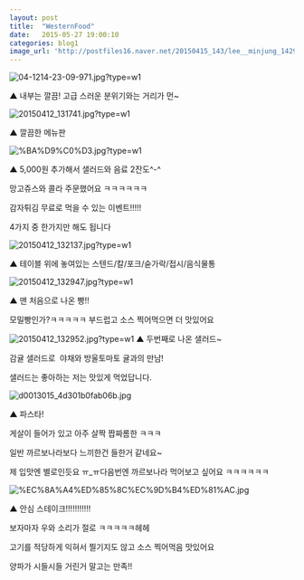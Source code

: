 ```yaml
---
layout: post
title:  "WesternFood"
date:   2015-05-27 19:00:10
categories: blog1
image_url: 'http://postfiles16.naver.net/20150415_143/lee__minjung_1429061913789GEr0f_JPEG/20150412_142856.jpg?type=w1'
---
```



![04-1214-23-09-971.jpg?type=w1](http://postfiles1.naver.net/20150415_64/lee__minjung_1429061912967Cl6k6_JPEG/04-1214-23-09-971.jpg?type=w1)



 ▲ 내부는 깔끔! 고급 스러운 분위기와는 거리가 먼~



![20150412_131741.jpg?type=w1](http://postfiles12.naver.net/20150415_187/lee__minjung_1429064150206eplc0_JPEG/20150412_131741.jpg?type=w1)

▲ 깔끔한 메뉴판



![%BA%D9%C0%D3.jpg?type=w1](http://postfiles15.naver.net/20150415_158/lee__minjung_1429064150640OG4rh_JPEG/%BA%D9%C0%D3.jpg?type=w1)

▲ 5,000원 추가해서 샐러드와 음료 2잔도^-^

망고쥬스와 콜라 주문했어요 ㅋㅋㅋㅋㅋㅋ

 

감자튀김 무료로 먹을 수 있는 이벤트!!!!!

4가지 중 한가지만 해도 됩니다

![20150412_132137.jpg?type=w1](http://postfiles7.naver.net/20150415_150/lee__minjung_1429064303555ihLN4_JPEG/20150412_132137.jpg?type=w1)



▲ 테이블 위에 놓여있는 스텐드/칼/포크/숟가락/접시/음식물통





![20150412_132947.jpg?type=w1](http://postfiles3.naver.net/20150415_178/lee__minjung_1429064366285IkHHl_JPEG/20150412_132947.jpg?type=w1)


▲ 맨 처음으로 나온 빵!!

모밀빵인가?ㅋㅋㅋㅋㅋ 부드럽고 소스 찍어먹으면 더 맛있어요




![20150412_132952.jpg?type=w1](http://postfiles1.naver.net/20150415_192/lee__minjung_1429064366774OM7h6_JPEG/20150412_132952.jpg?type=w1)
▲ 두번째로 나온 샐러드~ 

감귤 샐러드로 ​ 야채와 방울토마토 귤과의 만남!​

샐러드는 좋아하는 저는 맛있게 먹었답니다.







![d0013015_4d301b0fab06b.jpg](http://pds21.egloos.com/pds/201101/14/15/d0013015_4d301b0fab06b.jpg)


▲ 파스타!

게살이 들어가 있고 아주 살짝 짭짜롬한 ㅋㅋㅋ

일반 까르보나라보다 느끼한건 들한거 같네요~

제 입맛엔 별로인듯요 ㅠ_ㅠ다음번엔 까르보나라 먹어보고 싶어요 ㅋㅋㅋㅋㅋㅋ​




![%EC%8A%A4%ED%85%8C%EC%9D%B4%ED%81%AC.jpg](http://www.hgclinic.com/wp-content/uploads/2015/02/%EC%8A%A4%ED%85%8C%EC%9D%B4%ED%81%AC.jpg)

▲ 안심 스테이크!!!!!!!!!!!

보자마자 우와 소리가 절로 ㅋㅋㅋㅋㅋ헤헤

고기를 적당하게 익혀서 찔기지도 않고 소스 찍어먹음 맛있어요

 

양파가 시들시들 거린거 말고는 만족!!



















